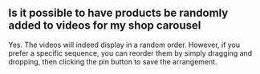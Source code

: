 ## Is it possible to have products be randomly added to videos for my shop carousel

Yes. The videos will indeed display in a random order. However, if you prefer a specific sequence, you can reorder them by simply dragging and dropping, then clicking the pin button to save the arrangement.